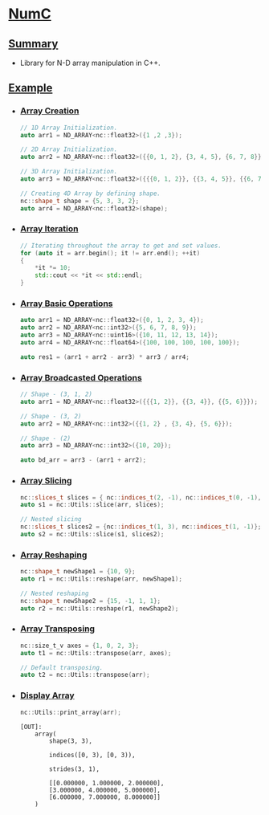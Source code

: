 # <u>NumC</u>

## <u>Summary</u>

- Library for N-D array manipulation in C++.

## <u>Example</u>

- ### <u>Array Creation</u>

    ```c++
    // 1D Array Initialization.
    auto arr1 = ND_ARRAY<nc::float32>({1 ,2 ,3});
    ```
    ```c++
    // 2D Array Initialization.
    auto arr2 = ND_ARRAY<nc::float32>({{0, 1, 2}, {3, 4, 5}, {6, 7, 8}});
    ```
    ```c++
    // 3D Array Initialization.
    auto arr3 = ND_ARRAY<nc::float32>({{{0, 1, 2}}, {{3, 4, 5}}, {{6, 7, 8}}});
    ```
    ```c++
    // Creating 4D Array by defining shape.
    nc::shape_t shape = {5, 3, 3, 2};
    auto arr4 = ND_ARRAY<nc::float32>(shape);
    ```

- ### <u>Array Iteration</u>
    ```c++
    // Iterating throughout the array to get and set values.
    for (auto it = arr.begin(); it != arr.end(); ++it)
    {
        *it *= 10;
        std::cout << *it << std::endl;
    }
    ```

- ### <u>Array Basic Operations</u>
    ```c++
    auto arr1 = ND_ARRAY<nc::float32>({0, 1, 2, 3, 4});
    auto arr2 = ND_ARRAY<nc::int32>({5, 6, 7, 8, 9});
    auto arr3 = ND_ARRAY<nc::uint16>({10, 11, 12, 13, 14});
    auto arr4 = ND_ARRAY<nc::float64>({100, 100, 100, 100, 100});

    auto res1 = (arr1 + arr2 - arr3) * arr3 / arr4;
    ```

- ### <u>Array Broadcasted Operations</u>
    ```c++
    // Shape - (3, 1, 2)
    auto arr1 = ND_ARRAY<nc::float32>({{{1, 2}}, {{3, 4}}, {{5, 6}}});

    // Shape - (3, 2)
    auto arr2 = ND_ARRAY<nc::int32>({{1, 2} , {3, 4}, {5, 6}});

    // Shape - (2)
    auto arr3 = ND_ARRAY<nc::int32>({10, 20});

    auto bd_arr = arr3 - (arr1 + arr2);
    ```

- ### <u>Array Slicing</u>
    ```c++
    nc::slices_t slices = { nc::indices_t(2, -1), nc::indices_t(0, -1), nc::indices_t(1, -1)};
    auto s1 = nc::Utils::slice(arr, slices);

    // Nested slicing
    nc::slices_t slices2 = {nc::indices_t(1, 3), nc::indices_t(1, -1)};
    auto s2 = nc::Utils::slice(s1, slices2);
    ```

- ### <u>Array Reshaping</u>
    ```c++
    nc::shape_t newShape1 = {10, 9};
    auto r1 = nc::Utils::reshape(arr, newShape1);

    // Nested reshaping
    nc::shape_t newShape2 = {15, -1, 1, 1};
    auto r2 = nc::Utils::reshape(r1, newShape2);
    ```

- ### <u>Array Transposing</u>
    ```c++
    nc::size_t_v axes = {1, 0, 2, 3};
    auto t1 = nc::Utils::transpose(arr, axes);

    // Default transposing.
    auto t2 = nc::Utils::transpose(arr);
    ```

- ### <u>Display Array</u>
    ```c++
    nc::Utils::print_array(arr);
    ```
    ```
    [OUT]:
        array(
            shape(3, 3),

            indices([0, 3), [0, 3)),

            strides(3, 1),

            [[0.000000, 1.000000, 2.000000],
            [3.000000, 4.000000, 5.000000],
            [6.000000, 7.000000, 8.000000]]
        )
    ```